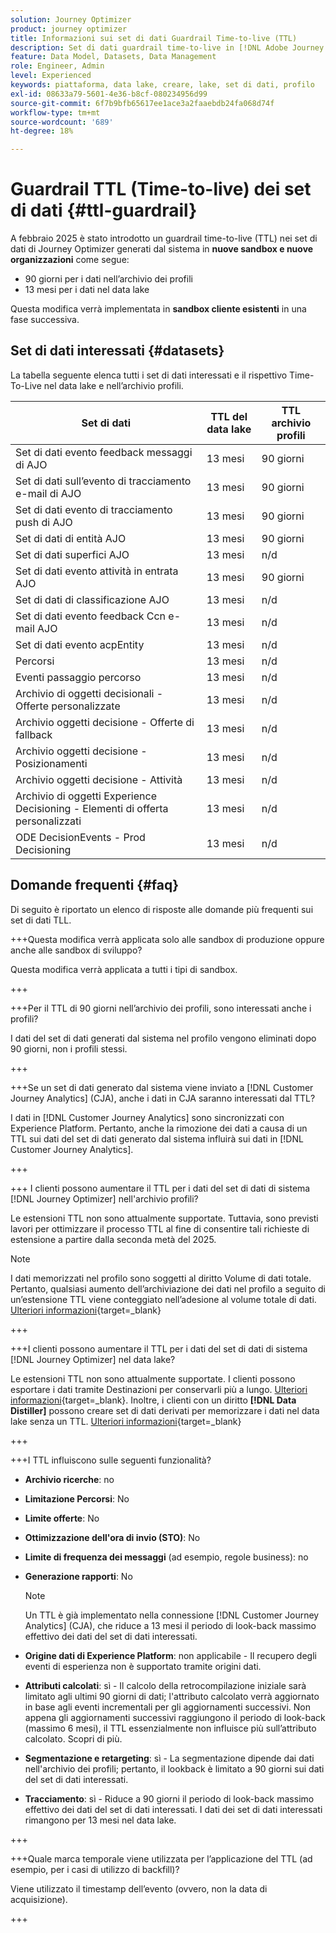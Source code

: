 ```yaml
---
solution: Journey Optimizer
product: journey optimizer
title: Informazioni sui set di dati Guardrail Time-to-live (TTL)
description: Set di dati guardrail time-to-live in [!DNL Adobe Journey Optimizer]
feature: Data Model, Datasets, Data Management
role: Engineer, Admin
level: Experienced
keywords: piattaforma, data lake, creare, lake, set di dati, profilo
exl-id: 08633a79-5601-4e36-b8cf-080234956d99
source-git-commit: 6f7b9bfb65617ee1ace3a2faaebdb24fa068d74f
workflow-type: tm+mt
source-wordcount: '689'
ht-degree: 18%

---
```


# Guardrail TTL (Time-to-live) dei set di dati {#ttl-guardrail}

A febbraio 2025 è stato introdotto un guardrail time-to-live (TTL) nei set di dati di Journey Optimizer generati dal sistema in **nuove sandbox e nuove organizzazioni** come segue:

* 90 giorni per i dati nell’archivio dei profili
* 13 mesi per i dati nel data lake

Questa modifica verrà implementata in **sandbox cliente esistenti** in una fase successiva.

## Set di dati interessati {#datasets}

La tabella seguente elenca tutti i set di dati interessati e il rispettivo Time-To-Live nel data lake e nell’archivio profili.

| Set di dati | TTL del data lake | TTL archivio profili |
|------|-----|-----|
| Set di dati evento feedback messaggi di AJO | 13 mesi | 90 giorni |
| Set di dati sull’evento di tracciamento e-mail di AJO | 13 mesi | 90 giorni |
| Set di dati evento di tracciamento push di AJO | 13 mesi | 90 giorni |
| Set di dati di entità AJO | 13 mesi | 90 giorni |
| Set di dati superfici AJO | 13 mesi | n/d |
| Set di dati evento attività in entrata AJO | 13 mesi | 90 giorni |
| Set di dati di classificazione AJO | 13 mesi | n/d |
| Set di dati evento feedback Ccn e-mail AJO | 13 mesi | n/d |
| Set di dati evento acpEntity | 13 mesi | n/d |
| Percorsi | 13 mesi | n/d |
| Eventi passaggio percorso | 13 mesi | n/d |
| Archivio di oggetti decisionali - Offerte personalizzate | 13 mesi | n/d |
| Archivio oggetti decisione - Offerte di fallback | 13 mesi | n/d |
| Archivio oggetti decisione - Posizionamenti | 13 mesi | n/d |
| Archivio oggetti decisione - Attività | 13 mesi | n/d |
| Archivio di oggetti Experience Decisioning - Elementi di offerta personalizzati | 13 mesi | n/d |
| ODE DecisionEvents - Prod Decisioning | 13 mesi | n/d |

## Domande frequenti {#faq}

Di seguito è riportato un elenco di risposte alle domande più frequenti sui set di dati TLL.

+++Questa modifica verrà applicata solo alle sandbox di produzione oppure anche alle sandbox di sviluppo?

Questa modifica verrà applicata a tutti i tipi di sandbox.

+++

+++Per il TTL di 90 giorni nell’archivio dei profili, sono interessati anche i profili?

I dati del set di dati generati dal sistema nel profilo vengono eliminati dopo 90 giorni, non i profili stessi.

+++

+++Se un set di dati generato dal sistema viene inviato a [!DNL Customer Journey Analytics] (CJA), anche i dati in CJA saranno interessati dal TTL?

I dati in [!DNL Customer Journey Analytics] sono sincronizzati con Experience Platform. Pertanto, anche la rimozione dei dati a causa di un TTL sui dati del set di dati generato dal sistema influirà sui dati in [!DNL Customer Journey Analytics].

+++

+++ I clienti possono aumentare il TTL per i dati del set di dati di sistema [!DNL Journey Optimizer] nell&#39;archivio profili? 

Le estensioni TTL non sono attualmente supportate. Tuttavia, sono previsti lavori per ottimizzare il processo TTL al fine di consentire tali richieste di estensione a partire dalla seconda metà del 2025.

>[!NOTE]
>
>I dati memorizzati nel profilo sono soggetti al diritto Volume di dati totale. Pertanto, qualsiasi aumento dell’archiviazione dei dati nel profilo a seguito di un’estensione TTL viene conteggiato nell’adesione al volume totale di dati. [Ulteriori informazioni](https://experienceleague.adobe.com/docs/experience-platform/landing/license/total-data-volume.html){target=_blank}

+++

+++I clienti possono aumentare il TTL per i dati del set di dati di sistema [!DNL Journey Optimizer] nel data lake? 

Le estensioni TTL non sono attualmente supportate. I clienti possono esportare i dati tramite Destinazioni per conservarli più a lungo. [Ulteriori informazioni](https://experienceleague.adobe.com/docs/experience-platform/destinations/ui/activate/export-datasets.html){target=_blank}. Inoltre, i clienti con un diritto **[!DNL Data Distiller]** possono creare set di dati derivati per memorizzare i dati nel data lake senza un TTL. [Ulteriori informazioni](https://experienceleague.adobe.com/en/docs/experience-platform/query/data-distiller/derived-datasets/overview){target=_blank}

+++

+++I TTL influiscono sulle seguenti funzionalità? 

* **Archivio ricerche**: no
* **Limitazione Percorsi**: No
* **Limite offerte**: No
* **Ottimizzazione dell&#39;ora di invio (STO)**: No
* **Limite di frequenza dei messaggi** (ad esempio, regole business): no
* **Generazione rapporti**: No

  >[!NOTE]
  >
  >Un TTL è già implementato nella connessione [!DNL Customer Journey Analytics] (CJA), che riduce a 13 mesi il periodo di look-back massimo effettivo dei dati del set di dati interessati.

* **Origine dati di Experience Platform**: non applicabile - Il recupero degli eventi di esperienza non è supportato tramite origini dati.
* **Attributi calcolati**: sì - Il calcolo della retrocompilazione iniziale sarà limitato agli ultimi 90 giorni di dati; l&#39;attributo calcolato verrà aggiornato in base agli eventi incrementali per gli aggiornamenti successivi. Non appena gli aggiornamenti successivi raggiungono il periodo di look-back (massimo 6 mesi), il TTL essenzialmente non influisce più sull’attributo calcolato. Scopri di più.
* **Segmentazione e retargeting**: sì - La segmentazione dipende dai dati nell&#39;archivio dei profili; pertanto, il lookback è limitato a 90 giorni sui dati del set di dati interessati.
* **Tracciamento**: sì - Riduce a 90 giorni il periodo di look-back massimo effettivo dei dati del set di dati interessati. I dati dei set di dati interessati rimangono per 13 mesi nel data lake.

+++

+++Quale marca temporale viene utilizzata per l’applicazione del TTL (ad esempio, per i casi di utilizzo di backfill)? 

Viene utilizzato il timestamp dell’evento (ovvero, non la data di acquisizione).

+++
